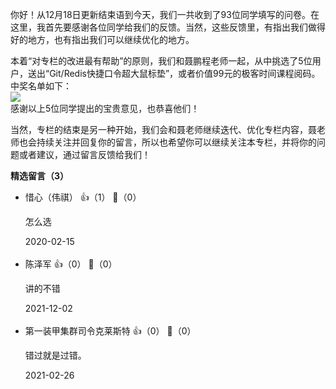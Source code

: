 你好！从12月18日更新结束语到今天，我们一共收到了93位同学填写的问卷。在这里，我首先要感谢各位同学给我们的反馈。当然，这些反馈里，有指出我们做得好的地方，也有指出我们可以继续优化的地方。

本着“对专栏的改进最有帮助”的原则，我们和聂鹏程老师一起，从中挑选了5位用户，送出“Git/Redis快捷口令超大鼠标垫”，或者价值99元的极客时间课程阅码。中奖名单如下：  
![](https://static001.geekbang.org/resource/image/85/90/85b77186fa961e250c685d5e495e6c90.jpg?wh=3026%2A1291)  
感谢以上5位同学提出的宝贵意见，也恭喜他们！

当然，专栏的结束是另一种开始，我们会和聂老师继续迭代、优化专栏内容，聂老师也会持续关注并回复你的留言，所以也希望你可以继续关注本专栏，并将你的问题或者建议，通过留言反馈给我们！
<div><strong>精选留言（3）</strong></div><ul>
<li><span>惜心（伟祺）</span> 👍（1） 💬（0）<p>怎么选</p>2020-02-15</li><br/><li><span>陈泽军</span> 👍（0） 💬（0）<p>讲的不错</p>2021-12-02</li><br/><li><span>第一装甲集群司令克莱斯特</span> 👍（0） 💬（0）<p>错过就是过错。</p>2021-02-26</li><br/>
</ul>